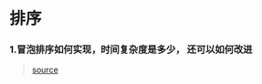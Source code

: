 # 排序

### 1.冒泡排序如何实现，时间复杂度是多少， 还可以如何改进

> [source](https://github.com/Advanced-Frontend/Daily-Interview-Question/issues/94)
